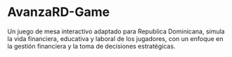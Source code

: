 # AvanzaRD-Game
Un juego de mesa interactivo adaptado para Republica Dominicana, simula la vida financiera, educativa y laboral de los jugadores, con un enfoque en la gestión financiera y la toma de decisiones estratégicas. 
